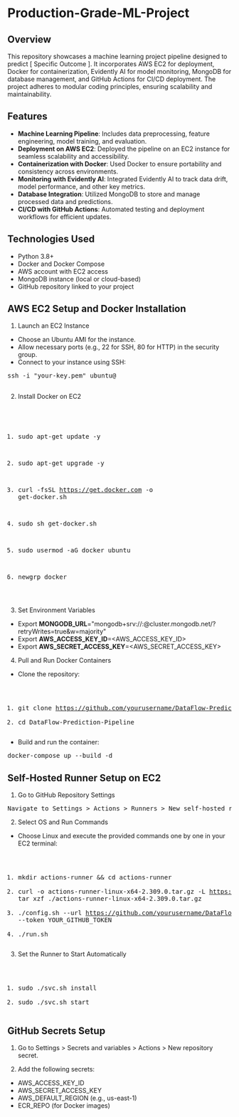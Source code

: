 # Production-Grade-ML-Project
## Overview

This repository showcases a machine learning project pipeline designed to predict [ Specific Outcome ]. It incorporates AWS EC2 for deployment, Docker for containerization, Evidently AI for model monitoring, MongoDB for database management, and GitHub Actions for CI/CD deployment. The project adheres to modular coding principles, ensuring scalability and maintainability.

## Features

* __Machine Learning Pipeline__: Includes data preprocessing, feature engineering, model training, and evaluation.
* __Deployment on AWS EC2__: Deployed the pipeline on an EC2 instance for seamless scalability and accessibility.
* __Containerization with Docker__: Used Docker to ensure portability and consistency across environments.
* __Monitoring with Evidently AI__: Integrated Evidently AI to track data drift, model performance, and other key metrics.
* __Database Integration__: Utilized MongoDB to store and manage processed data and predictions.
* __CI/CD with GitHub Actions__: Automated testing and deployment workflows for efficient updates.

## Technologies Used

* Python 3.8+
* Docker and Docker Compose
* AWS account with EC2 access
* MongoDB instance (local or cloud-based)
* GitHub repository linked to your project
## AWS EC2 Setup and Docker Installation

1. Launch an EC2 Instance

* Choose an Ubuntu AMI for the instance.
* Allow necessary ports (e.g., 22 for SSH, 80 for HTTP) in the security group.
* Connect to your instance using SSH:

<div>
    <pre>
ssh -i "your-key.pem" ubuntu@<EC2-IP-ADDRESS>
    </pre>
</div>


2. Install Docker on EC2

<div>
    <pre>

1. sudo apt-get update -y 
2. sudo apt-get upgrade -y 
3. curl -fsSL https://get.docker.com -o get-docker.sh 
4. sudo sh get-docker.sh 
5. sudo usermod -aG docker ubuntu 
6. newgrp docker

   </pre>
</div>

3. Set Environment Variables

* Export __MONGODB_URL__="mongodb+srv://<username>:<password>@cluster.mongodb.net/<dbname>?retryWrites=true&w=majority"
* Export __AWS_ACCESS_KEY_ID__=<AWS_ACCESS_KEY_ID>
* Export __AWS_SECRET_ACCESS_KEY__=<AWS_SECRET_ACCESS_KEY>  




4. Pull and Run Docker Containers

* Clone the repository:

<div>
    <pre>

1. git clone https://github.com/yourusername/DataFlow-Prediction-Pipeline.git
2. cd DataFlow-Prediction-Pipeline
    </pre>
</div>

* Build and run the container:

<div>
    <pre>docker-compose up --build -d</pre>
</div>


## Self-Hosted Runner Setup on EC2

1. Go to GitHub Repository Settings

<div>
    <pre>Navigate to Settings > Actions > Runners > New self-hosted runner.</pre>
</div>

2. Select OS and Run Commands

* Choose Linux and execute the provided commands one by one in your EC2 terminal:

<div>
    <pre>

1. mkdir actions-runner && cd actions-runner
2. curl -o actions-runner-linux-x64-2.309.0.tar.gz -L https://github.com/actions/runner/releases/download/v2.309.0/actions-runner-linux-x64-2.309.0.tar.gz
tar xzf ./actions-runner-linux-x64-2.309.0.tar.gz
3. ./config.sh --url https://github.com/yourusername/DataFlow-Prediction-Pipeline --token YOUR_GITHUB_TOKEN
4. ./run.sh</pre>
</div>


3. Set the Runner to Start Automatically

<div>
    <pre>

1. sudo ./svc.sh install
2. sudo ./svc.sh start
    </pre>
</div>


## GitHub Secrets Setup

1. Go to Settings > Secrets and variables > Actions > New repository secret.

2. Add the following secrets:

* AWS_ACCESS_KEY_ID
* AWS_SECRET_ACCESS_KEY
* AWS_DEFAULT_REGION (e.g., us-east-1)
* ECR_REPO (for Docker images)


